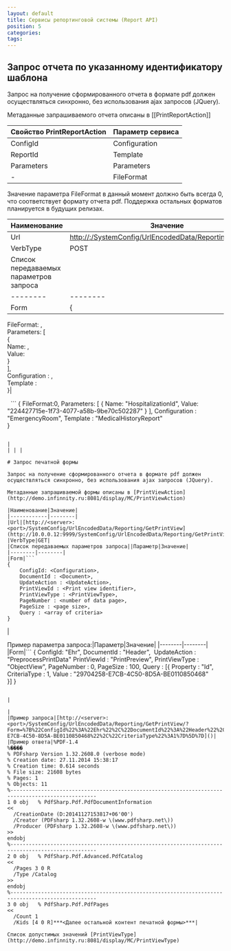 ```yaml
---
layout: default
title: Сервисы репортинговой системы (Report API)
position: 5
categories: 
tags: 
---
```


## Запрос отчета по указанному идентификатору шаблона

Запрос на получение сформированного отчета в формате pdf должен осуществляться синхронно, без использования ajax запросов (JQuery).

Метаданные запрашиваемого отчета описаны в [[PrintReportAction]]

|Свойство PrintReportAction|Параметр сервиса|
|--------------------------|----------------|
|ConfigId|Configuration|
|ReportId|Template|
|Parameters|Parameters|
|-|FileFormat|

Значение параметра FileFormat в данный момент должно быть всегда 0, что соответствует формату отчета pdf. Поддержка остальных форматов планируется в будущих релизах.

|Наименование|Значение|
|------------|--------|
|Url|[http://](http://10.0.0.12:9999/SystemConfig/UrlEncodedData/Reporting/GetReport)[<servername>:<serverport>](http://localhost.:9999/SystemConfig/StandardApi/Reporting/getReport)[/SystemConfig/UrlEncodedData/Reporting/GetReport](http://10.0.0.12:9999/SystemConfig/UrlEncodedData/Reporting/GetReport)|
|VerbType|POST|
|Список передаваемых параметров запроса||Параметр|Значение|
|--------|--------|
|Form|{  
   FileFormat: <reportFormat>,  
   Parameters: [  
     {  
         Name: <parameterName>,  
         Value: <parameterValue>  
     }  
  ],  
   Configuration : <reportConfiguration>,  
   Template : <reportName>      
}|

  ```
{
   FileFormat:0,
   Parameters: [
     {
         Name: "HospitalizationId",
         Value: "224427715e-1f73-4077-a58b-9be70c502287"
     }
  ],
   Configuration : "EmergencyRoom",
   Template : "MedicalHistoryReport"    
}
```

|
| | |

# Запрос печатной формы

Запрос на получение сформированного отчета в формате pdf должен осуществляться синхронно, без использования ajax запросов (JQuery).

Метаданные запрашиваемой формы описаны в [PrintViewAction](http://demo.infinnity.ru:8081/display/MC/PrintViewAction)

|Наименование|Значение|
|------------|--------|
|Url|[http://<server>:<port>/SystemConfig/UrlEncodedData/Reporting/GetPrintView](http://10.0.0.12:9999/SystemConfig/UrlEncodedData/Reporting/GetPrintView) |
|VerbType|GET|
|Список передаваемых параметров запроса||Параметр|Значение|
|--------|--------|
|Form|```
{ 
	ConfigId: <Configuration>, 
	DocumentId : <Document>, 
    UpdateAction : <UpdateAction>,
	PrintViewId : <Print view identifier>, 
	PrintViewType : <PrintViewType>, 
	PageNumber : <number of data page>,
	PageSize : <page size>,
	Query : <array of criteria>
}
```

|

Пример параметра запроса:|Параметр|Значение|
|--------|--------|
|Form|```
{ 
	ConfigId: "Ehr", 
	DocumentId : "Header", 
    UpdateAction : "PreprocessPrintData"
	PrintViewId : "PrintPreview", 
	PrintViewType : "ObjectView", 
	PageNumber : 0,
	PageSize : 100,
	Query : [{
	    Property : "Id",
   		 CriteriaType : 1,
	    Value : "29704258-E7CB-4C50-8D5A-BE0110850468"		
	}]
}
```

|

|
|Пример запроса|[http://<server>:<port>/SystemConfig/UrlEncodedData/Reporting/GetPrintView/?Form=%7B%22ConfigId%22%3A%22Ehr%22%2C%22DocumentId%22%3A%22Header%22%2C%22PrintViewId%22%3A%22PrintView%22%2C%22PrintViewType%22%3A%22ObjectView%22%2C%22PageNumber%22%3A0%2C%22PageSize%22%3A100%2C%22Query%22%3A%5B%7B%22Property%22%3A%22Id%22%2C%22Value%22%3A%2229704258-E7CB-4C50-8D5A-BE0110850468%22%2C%22CriteriaType%22%3A1%7D%5D%7D]()|
|Пример ответа|%PDF-1.4  
%����  
% PDFsharp Version 1.32.2608.0 (verbose mode)  
% Creation date: 27.11.2014 15:38:17               
% Creation time: 0.614 seconds                     
% File size: 21608 bytes                           
% Pages: 1                                         
% Objects: 11                                      
%--------------------------------------------------------------------------------------------------  
1 0 obj   % PdfSharp.Pdf.PdfDocumentInformation  
<<  
  /CreationDate (D:20141127153817+06'00')  
  /Creator (PDFsharp 1.32.2608-w \(www.pdfsharp.net\))  
  /Producer (PDFsharp 1.32.2608-w \(www.pdfsharp.net\))  
>>  
endobj  
%--------------------------------------------------------------------------------------------------  
2 0 obj   % PdfSharp.Pdf.Advanced.PdfCatalog  
<<  
  /Pages 3 0 R  
  /Type /Catalog  
>>  
endobj  
%--------------------------------------------------------------------------------------------------  
3 0 obj   % PdfSharp.Pdf.PdfPages  
<<  
  /Count 1  
  /Kids [4 0 R]***<Далее остальной контент печатной формы>***|

Список допустимых значений [PrintViewType](http://demo.infinnity.ru:8081/display/MC/PrintViewType)

 

 

